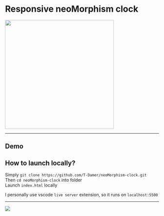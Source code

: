 # Responsive neoMorphism clock

<img src="https://t-damer.github.io/neoMorphism-clock/assets/logo356.png?raw=true" height="356" width="356"/>

---

## Demo

## How to launch locally?

Simply `git clone https://github.com/T-Damer/neoMorphism-clock.git`\
Then `cd neoMorphism-clock` into folder\
Launch `index.html` locally

I personally use vscode `live server` extension, so it runs on `localhost:5500`

---

<a href="https://www.buymeacoffee.com/tdamer"><img src="https://img.buymeacoffee.com/button-api/?text=Support me with a coffee&emoji=☕️&slug=tdamer&button_colour=ffcc33&font_colour=000&font_family=Lato&outline_colour=000&coffee_colour=000"></a>
